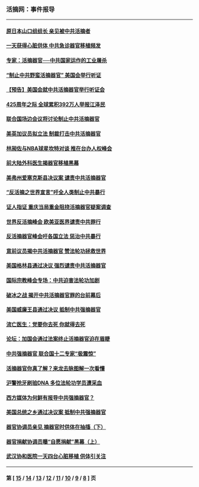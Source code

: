 ### 活摘网：事件报导
---
#### [原日本山口组组长 亲见被中共活摘者](../../pages/nf5877/n13767360.md?06290430) 
#### [一天获得心脏供体 中共急诊器官移植频发](../../pages/nf5877/n13764689.md?06290430) 
#### [专家：活摘器官──中共国家运作的工业屠杀](../../pages/nf5877/n13761178.md?06290430) 
#### [“制止中共野蛮活摘器官” 美国会举行听证](../../pages/nf5877/n13735831.md?06290430) 
#### [【预告】美国会就中共活摘器官举行听证会](../../pages/nf5877/n13732843.md?06290430) 
#### [425周年之际 全球累积392万人举报江泽民](../../pages/nf5877/n13719232.md?06290430) 
#### [联合国场边会议将讨论制止中共活摘器官](../../pages/nf5877/n13656361.md?06290430) 
#### [美英加议员拟立法 制裁打击中共活摘器官](../../pages/nf5877/n13430251.md?06290430) 
#### [林昶佐与NBA球星坎特对谈 推在台办人权峰会](../../pages/nf5877/n13414467.md?06290430) 
#### [前大陆外科医生揭器官移植黑幕](../../pages/nf5877/n13401416.md?06290430) 
#### [美弗州爱塞克斯县决议案 谴责中共活摘器官](../../pages/nf5877/n13320919.md?06290430) 
#### [“反活摘之世界宣言”吁全人类制止中共暴行](../../pages/nf5877/n13259730.md?06290430) 
#### [证人指证 重庆当局重金阻挠活摘器官疑案调查](../../pages/nf5877/n13259127.md?06290430) 
#### [世界反活摘峰会 欧美亚医界谴责中共罪行](../../pages/nf5877/n13253550.md?06290430) 
#### [反活摘器官峰会吁各国立法 惩治中共暴行](../../pages/nf5877/n13245052.md?06290430) 
#### [意前议员揭中共活摘器官 赞法轮功拯救世界](../../pages/nf5877/n13203445.md?06290430) 
#### [美国格林县通过决议 强烈谴责中共活摘器官](../../pages/nf5877/n13119367.md?06290430) 
#### [国际宗教峰会专场：中共迫害法轮功加剧](../../pages/nf5877/n13088279.md?06290430) 
#### [破冰之战 揭开中共活摘器官罪的台前幕后](../../pages/nf5877/n13082457.md?06290430) 
#### [美国威廉王县通过决议 抵制中共强摘器官](../../pages/nf5877/n13056521.md?06290430) 
#### [流亡医生：党要你去死 你就得去死](../../pages/nf5877/n13052835.md?06290430) 
#### [论坛：加国会通过法案终止活摘器官迫在眉睫](../../pages/nf5877/n13029839.md?06290430) 
#### [中共强摘器官 联合国十二专家“极震惊”](../../pages/nf5877/n13024313.md?06290430) 
#### [活摘器官你真了解？来龙去脉图解一次看懂](../../pages/nf5877/n13013820.md?06290430) 
#### [沪警抢牙刷验DNA 多位法轮功学员遭采血](../../pages/nf5877/n12969218.md?06290430) 
#### [西方媒体为何鲜有报导中共强摘器官？](../../pages/nf5877/n12932034.md?06290430) 
#### [美国总统之乡通过决议案 抵制中共强摘器官](../../pages/nf5877/n12908242.md?06290430) 
#### [器官协调员亲见 摘器官时供体在抽搐（下）](../../pages/nf5877/n12898622.md?06290430) 
#### [器官捐献协调员曝“自愿捐献”黑幕（上）](../../pages/nf5877/n12878830.md?06290430) 
#### [武汉协和医院一天四台心脏移植 供体引关注](../../pages/nf5877/n12863175.md?06290430) 

---
#### 第 [ [15](./15.md?06290430) / [14](./14.md?06290430) / [13](./13.md?06290430) / [12](./12.md?06290430) / [11](./11.md?06290430) / [10](./10.md?06290430) / [9](./9.md?06290430) / [8](./8.md?06290430) ] 页

